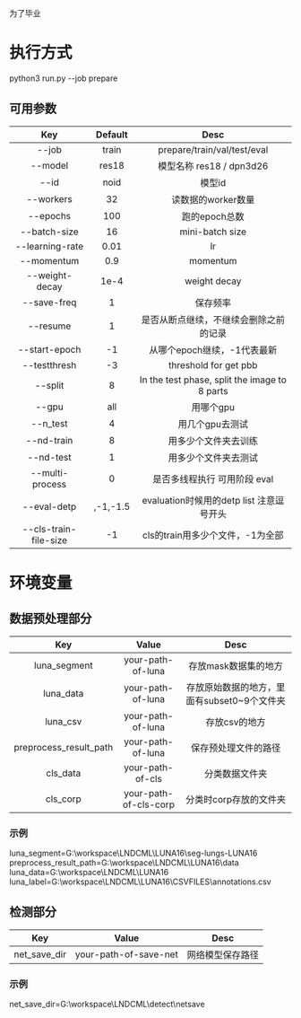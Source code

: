为了毕业
# 执行方式
python3 run.py --job prepare
## 可用参数
Key|Default|Desc
|:----:|:----:|:----:|
|--job|train|prepare/train/val/test/eval|
|--model|res18|模型名称 res18 / dpn3d26|
|--id|noid|模型id|
|--workers|32|读数据的worker数量|
|--epochs|100|跑的epoch总数|
|--batch-size|16|mini-batch size|
|--learning-rate|0.01|lr|
|--momentum|0.9|momentum|
|--weight-decay|1e-4|weight decay|
|--save-freq|1|保存频率|
|--resume|1|是否从断点继续，不继续会删除之前的记录|
|--start-epoch|-1|从哪个epoch继续，-1代表最新|
|--testthresh|-3|threshold for get pbb|
|--split|8|In the test phase, split the image to 8 parts|
|--gpu|all|用哪个gpu|
|--n_test|4|用几个gpu去测试|
|--nd-train|8|用多少个文件夹去训练|
|--nd-test|1|用多少个文件夹去测试|
|--multi-process|0|是否多线程执行 可用阶段 eval|
|--eval-detp|,-1,-1.5|evaluation时候用的detp list 注意逗号开头|
|--cls-train-file-size|-1|cls的train用多少个文件，-1为全部|

# 环境变量
## 数据预处理部分
Key|Value|Desc
|:----:|:----:|:----:|
|luna_segment|your-path-of-luna|存放mask数据集的地方|
|luna_data|your-path-of-luna|存放原始数据的地方，里面有subset0~9个文件夹|
|luna_csv|your-path-of-luna|存放csv的地方|
|preprocess_result_path|your-path-of-luna|保存预处理文件的路径|
|cls_data|your-path-of-cls|分类数据文件夹|
|cls_corp|your-path-of-cls-corp|分类时corp存放的文件夹|

### 示例
luna_segment=G:\workspace\LNDCML\LUNA16\seg-lungs-LUNA16
preprocess_result_path=G:\workspace\LNDCML\LUNA16\data
luna_data=G:\workspace\LNDCML\LUNA16
luna_label=G:\workspace\LNDCML\LUNA16\CSVFILES\annotations.csv

## 检测部分
Key|Value|Desc
|:----:|:----:|:----:|
|net_save_dir|your-path-of-save-net|网络模型保存路径|

### 示例
net_save_dir=G:\workspace\LNDCML\detect\netsave

